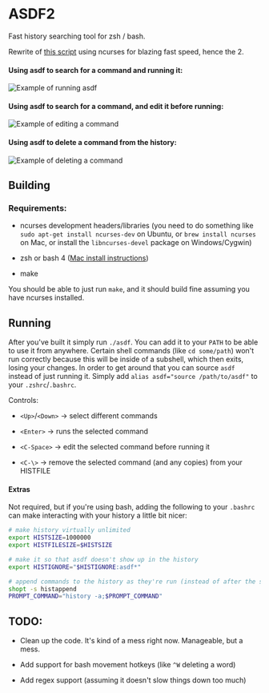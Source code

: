 ASDF2
=====

Fast history searching tool for zsh / bash.

Rewrite of [this script](https://github.com/TerranceN/asdf) using ncurses for blazing fast speed, hence the 2.

#### Using asdf to search for a command and running it:

![Example of running asdf](http://i.imgur.com/gXyuije.gif)

#### Using asdf to search for a command, and edit it before running:

![Example of editing a command](http://i.imgur.com/8NgLbI5.gif)

#### Using asdf to delete a command from the history:

![Example of deleting a command](http://i.imgur.com/nWuVLVq.gif)

Building
--------

### Requirements:

- ncurses development headers/libraries (you need to do something like `sudo apt-get install ncurses-dev` on Ubuntu, or `brew install ncurses` on Mac, or install the `libncurses-devel` package on Windows/Cygwin)

- zsh or bash 4 ([Mac install instructions](http://stackoverflow.com/a/16416694))

- make

You should be able to just run `make`, and it should build fine assuming you have ncurses installed.

Running
-------

After you've built it simply run `./asdf`. You can add it to your `PATH` to be able to use it from anywhere. Certain shell commands (like `cd some/path`) won't run correctly because this will be inside of a subshell, which then exits, losing your changes. In order to get around that you can source `asdf` instead of just running it. Simply add `alias asdf="source /path/to/asdf"` to your `.zshrc`/`.bashrc`.

Controls:

- `<Up>`/`<Down>` -> select different commands

- `<Enter>` -> runs the selected command

- `<C-Space>` -> edit the selected command before running it

- `<C-\>` -> remove the selected command (and any copies) from your HISTFILE

#### Extras

Not required, but if you're using bash, adding the following to your `.bashrc` can make interacting with your history a little bit nicer:

```bash
# make history virtually unlimited
export HISTSIZE=1000000
export HISTFILESIZE=$HISTSIZE

# make it so that asdf doesn't show up in the history
export HISTIGNORE="$HISTIGNORE:asdf*"

# append commands to the history as they're run (instead of after the shell exits)
shopt -s histappend
PROMPT_COMMAND="history -a;$PROMPT_COMMAND"
```

TODO:
-----

- Clean up the code. It's kind of a mess right now. Manageable, but a mess.

- Add support for bash movement hotkeys (like `^W` deleting a word)

- Add regex support (assuming it doesn't slow things down too much)
